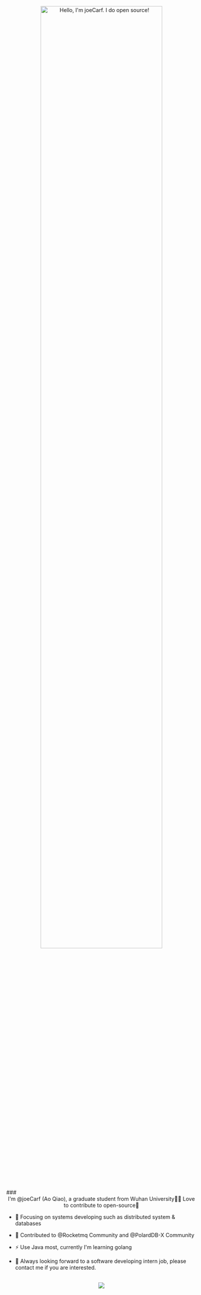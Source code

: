 <p align="center"><img width="80%" alt="Hello, I'm joeCarf. I do open source!" src="./assets/gh-readme-header.png" /></a></p>
### <div align="center">I'm @joeCarf (Ao Qiao), a graduate student from Wuhan University👨‍💻 Love to contribute to open-source🚀</div>  
  

- 🔭 Focusing on systems developing such as distributed system & databases  
  

- 🌱 Contributed to @Rocketmq Community and  @PolardDB-X Community  
  

- ⚡ Use Java most, currently I'm learning golang  
  

- 🤩 Always looking forward to a software developing intern job, please contact me if you are interested.  
  

<br/>  

<div align="center"><img src="https://github-readme-stats.vercel.app/api?username=joeCarf&show_icons=true&count_private=true&hide_border=true&theme=radical" align="center" /></div>  

<br/>  

